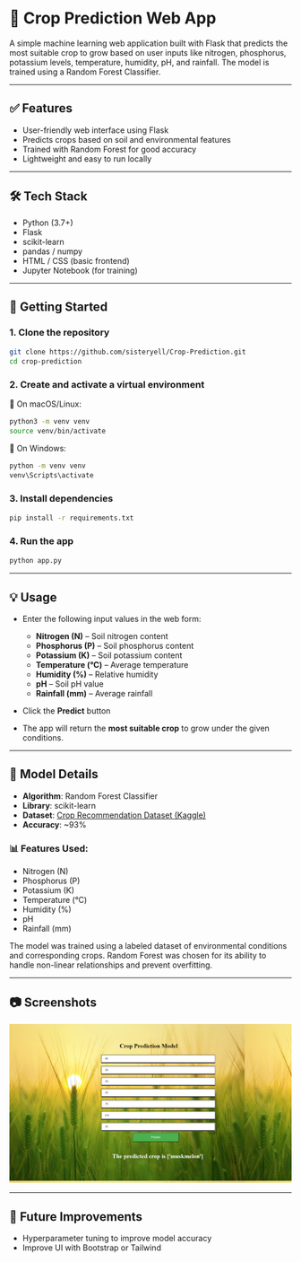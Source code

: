# 🌾 Crop Prediction Web App

A simple machine learning web application built with Flask that predicts the most suitable crop to grow based on user inputs like nitrogen, phosphorus, potassium levels, temperature, humidity, pH, and rainfall. The model is trained using a Random Forest Classifier.

---

## ✅ Features

- User-friendly web interface using Flask  
- Predicts crops based on soil and environmental features  
- Trained with Random Forest for good accuracy  
- Lightweight and easy to run locally  

---

## 🛠 Tech Stack

- Python (3.7+)
- Flask
- scikit-learn
- pandas / numpy
- HTML / CSS (basic frontend)
- Jupyter Notebook (for training)

---

## 🚀 Getting Started

### 1. Clone the repository

```bash
git clone https://github.com/sisteryell/Crop-Prediction.git
cd crop-prediction
```

### 2. Create and activate a virtual environment

🔹 On macOS/Linux:

```bash
python3 -m venv venv
source venv/bin/activate
```

🔹 On Windows:

```bash
python -m venv venv
venv\Scripts\activate
```

### 3. Install dependencies
```bash
pip install -r requirements.txt
```

### 4. Run the app
```bash
python app.py
```

---

## 💡 Usage

- Enter the following input values in the web form:
  - **Nitrogen (N)** – Soil nitrogen content
  - **Phosphorus (P)** – Soil phosphorus content
  - **Potassium (K)** – Soil potassium content
  - **Temperature (°C)** – Average temperature
  - **Humidity (%)** – Relative humidity
  - **pH** – Soil pH value
  - **Rainfall (mm)** – Average rainfall

- Click the **Predict** button

- The app will return the **most suitable crop** to grow under the given conditions.

 ---
 ## 🧠 Model Details

- **Algorithm**: Random Forest Classifier  
- **Library**: scikit-learn  
- **Dataset**: [Crop Recommendation Dataset (Kaggle)](https://www.kaggle.com/datasets/atharvaingle/crop-recommendation-dataset)  
- **Accuracy**: ~93%

### 📊 Features Used:
- Nitrogen (N)
- Phosphorus (P)
- Potassium (K)
- Temperature (°C)
- Humidity (%)
- pH
- Rainfall (mm)

The model was trained using a labeled dataset of environmental conditions and corresponding crops. Random Forest was chosen for its ability to handle non-linear relationships and prevent overfitting.

---

## 📷 Screenshots

![Home Page](https://github.com/sisteryell/Crop-Prediction/blob/main/Screenshot.png)

---

## 🚧 Future Improvements
- Hyperparameter tuning to improve model accuracy
- Improve UI with Bootstrap or Tailwind
